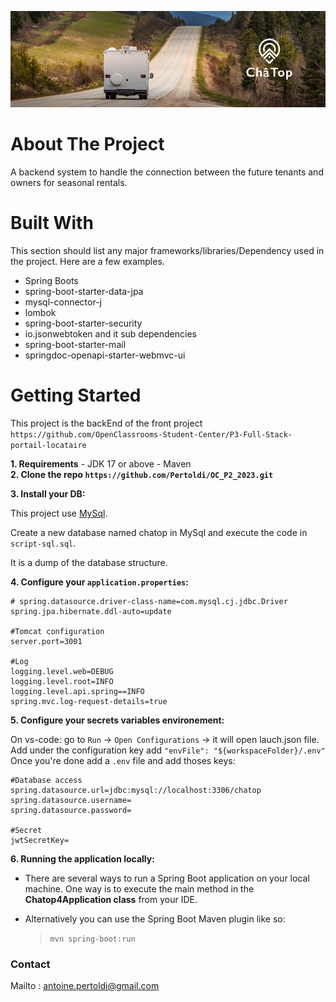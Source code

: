 ![Telesport](/chatop.png)


# About The Project

A backend system to handle the connection between the future tenants and owners for seasonal rentals.

# Built With

This section should list any major frameworks/libraries/Dependency used in the project. Here are a few examples.
 - Spring Boots
 - spring-boot-starter-data-jpa
 - mysql-connector-j
 - lombok
 - spring-boot-starter-security
 - io.jsonwebtoken and it sub dependencies 
 - spring-boot-starter-mail
 - springdoc-openapi-starter-webmvc-ui


# Getting Started
This project is the backEnd of the front project ```https://github.com/OpenClassrooms-Student-Center/P3-Full-Stack-portail-locataire```

**1. Requirements**
    - JDK 17 or above
    - Maven
<br>
**2. Clone the repo ```https://github.com/Pertoldi/OC_P2_2023.git```**
<br>

**3. Install your DB:**

This project use [MySql](https://www.mysql.com/fr/downloads/).

Create a new database named chatop in MySql and execute the code in ```script-sql.sql```.

It is a dump of the database structure.


**4. Configure your ```application.properties```:** 
```
# spring.datasource.driver-class-name=com.mysql.cj.jdbc.Driver
spring.jpa.hibernate.ddl-auto=update

#Tomcat configuration
server.port=3001

#Log
logging.level.web=DEBUG
logging.level.root=INFO
logging.level.api.spring==INFO
spring.mvc.log-request-details=true 
```

**5. Configure your secrets variables environement:**

On vs-code: go to ```Run``` -> ```Open Configurations``` -> it will open lauch.json file. Add under the configuration key add ```"envFile": "${workspaceFolder}/.env"```
Once you're done add a ```.env``` file and add thoses keys:
``` 
#Database access
spring.datasource.url=jdbc:mysql://localhost:3306/chatop
spring.datasource.username=
spring.datasource.password=

#Secret
jwtSecretKey=
```

**6. Running the application locally:**  

- There are several ways to run a Spring Boot application on your local machine. One way is to execute the main method in the **Chatop4Application class** from your IDE.

- Alternatively you can use the Spring Boot Maven plugin like so:
    >`mvn spring-boot:run`

### Contact

Mailto : <a href="mailto:antoine.pertoldi+chatop@gmail.com">antoine.pertoldi@gmail.com</a>